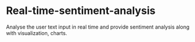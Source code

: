 # Real-time-sentiment-analysis

Analyse the user text input in real time and provide sentiment analysis along with visualization, charts.